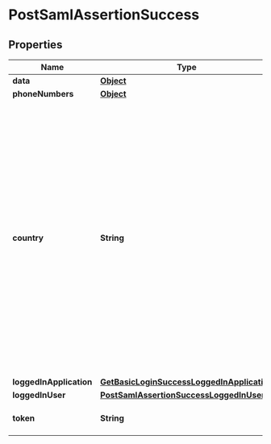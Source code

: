 

# PostSamlAssertionSuccess

## Properties

Name | Type | Description | Notes
------------ | ------------- | ------------- | -------------
**data** | [**Object**](.md) |  |  [optional]
**phoneNumbers** | [**Object**](.md) |  |  [optional]
**country** | **String** | Phone number country (ISO 3166-1 alpha3 format) &lt;br/&gt;&#x60;country&#x60; field is automatically computed using the following algorithm when creating/updating a phoneNumber entry: - If &#x60;number&#x60; is provided and is in E164 format, &#x60;country&#x60; is computed from E164 number - Else if &#x60;country&#x60; field is provided in the phoneNumber entry, this one is used - Else user &#x60;country&#x60; field is used | 
**loggedInApplication** | [**GetBasicLoginSuccessLoggedInApplication**](GetBasicLoginSuccessLoggedInApplication.md) |  | 
**loggedInUser** | [**PostSamlAssertionSuccessLoggedInUser**](PostSamlAssertionSuccessLoggedInUser.md) |  | 
**token** | **String** | JsonWebToken to use for all API requests | 



